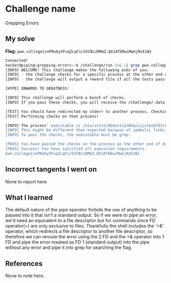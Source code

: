 # Challenge name
Grepping Errors 

## My solve
**Flag:** `pwn.college{snPNx6yVFvqZLqFicSVCBsJOMmZ.QX1ATO0wiMwkjNzEzW}`

```bash
Connected!                                                                        
hacker@piping~grepping-errors:~$ /challenge/run 2>& 1| grep pwn.college
[INFO] WELCOME! This challenge makes the following asks of you:
[INFO] - the challenge checks for a specific process at the other end of stderr : grep
[INFO] - the challenge will output a reward file if all the tests pass : /challenge/.data.txt

[HYPE] ONWARDS TO GREATNESS!

[INFO] This challenge will perform a bunch of checks.
[INFO] If you pass these checks, you will receive the /challenge/.data.txt file.

[TEST] You should have redirected my stderr to another process. Checking...
[TEST] Performing checks on that process!

[INFO] The process' executable is /nix/store/8b4vn1iyn6kqiisjvlmv67d1c0p3j6wj-gnugrep-3.11/bin/grep.
[INFO] This might be different than expected because of symbolic links (for example, from /usr/bin/python to /usr/bin/python3 to /usr/bin/python3.8).
[INFO] To pass the checks, the executable must be grep.

[PASS] You have passed the checks on the process on the other end of my stderr!
[PASS] Success! You have satisfied all execution requirements.
pwn.college{snPNx6yVFvqZLqFicSVCBsJOMmZ.QX1ATO0wiMwkjNzEzW}
```

## Incorrect tangents I went on
None to report here

## What I learned
The default nature of the pipe operator forbids the use of anything to be passed into it that isn't a standard output. So if we were to pipe an error, we'd need an equivalent to a file descriptor but for commands since FD operator(>) are only exclusive to files. Thankfully the shell includes the '>&' operator, which redirects a file descriptor to another file descriptor, so therefore we can reroute the error using the 2 FD and the >& operator into 1 FD and pipe the error masked as FD 1 (standard output) into the pipe without any error and pipe it into grep for searching the flag.

## References
None to note here.
